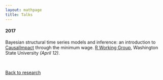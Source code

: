 ```yaml
---
layout: mathpage
title: Talks
---
```


#### 2017

Bayesian structural time series models and inference: an introduction to [CausalImpact](https://google.github.io/CausalImpact/) through the minimum wage. [R Working Group](https://cereo.wsu.edu/category/r-working-group/), Washington State University *(April 12)*.
<a href="https://github.com/potterzot/bayesian-minwage"><i class="fa fa-lg fa-github"></i></a>


$$~$$

[Back to research](../)
